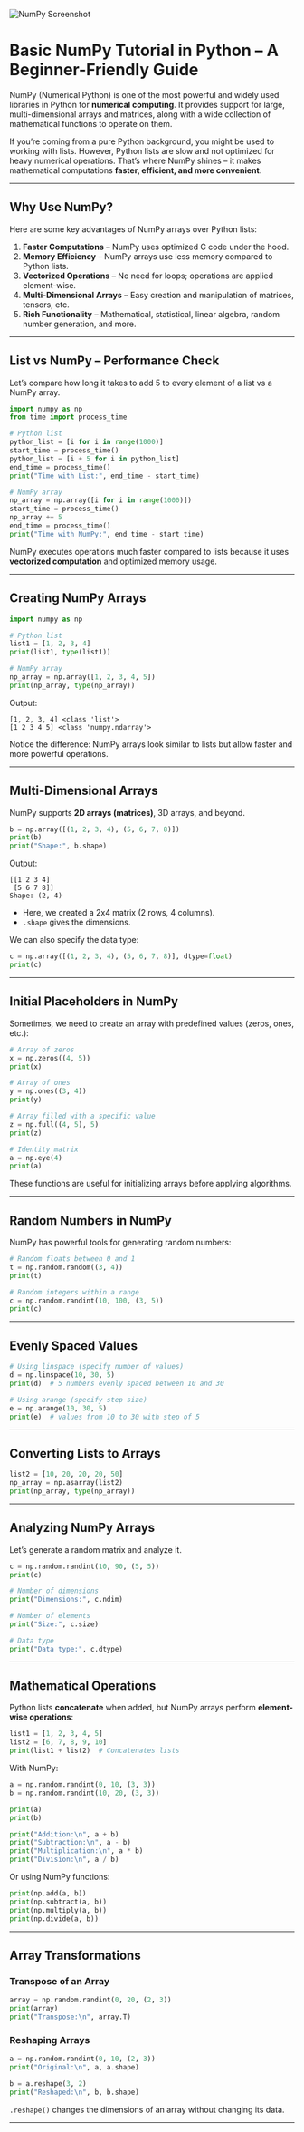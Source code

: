 ![NumPy Screenshot](https://github.com/Mostafa-Shariare/Python-Ml/blob/main/NumPy-Basics/Screenshot%20from%202025-08-31%2007-59-45.png?raw=true)



#  Basic NumPy Tutorial in Python – A Beginner-Friendly Guide

NumPy (Numerical Python) is one of the most powerful and widely used libraries in Python for **numerical computing**. It provides support for large, multi-dimensional arrays and matrices, along with a wide collection of mathematical functions to operate on them.

If you’re coming from a pure Python background, you might be used to working with lists. However, Python lists are slow and not optimized for heavy numerical operations. That’s where NumPy shines – it makes mathematical computations **faster, efficient, and more convenient**.

---

##  Why Use NumPy?

Here are some key advantages of NumPy arrays over Python lists:

1. **Faster Computations** – NumPy uses optimized C code under the hood.
2. **Memory Efficiency** – NumPy arrays use less memory compared to Python lists.
3. **Vectorized Operations** – No need for loops; operations are applied element-wise.
4. **Multi-Dimensional Arrays** – Easy creation and manipulation of matrices, tensors, etc.
5. **Rich Functionality** – Mathematical, statistical, linear algebra, random number generation, and more.

---

##  List vs NumPy – Performance Check

Let’s compare how long it takes to add 5 to every element of a list vs a NumPy array.

```python
import numpy as np
from time import process_time

# Python list
python_list = [i for i in range(1000)]
start_time = process_time()
python_list = [i + 5 for i in python_list]
end_time = process_time()
print("Time with List:", end_time - start_time)

# NumPy array
np_array = np.array([i for i in range(1000)])
start_time = process_time()
np_array += 5
end_time = process_time()
print("Time with NumPy:", end_time - start_time)
```

 NumPy executes operations much faster compared to lists because it uses **vectorized computation** and optimized memory usage.

---

##  Creating NumPy Arrays

```python
import numpy as np

# Python list
list1 = [1, 2, 3, 4]
print(list1, type(list1))

# NumPy array
np_array = np.array([1, 2, 3, 4, 5])
print(np_array, type(np_array))
```

Output:

```
[1, 2, 3, 4] <class 'list'>
[1 2 3 4 5] <class 'numpy.ndarray'>
```

 Notice the difference: NumPy arrays look similar to lists but allow faster and more powerful operations.

---

##  Multi-Dimensional Arrays

NumPy supports **2D arrays (matrices)**, 3D arrays, and beyond.

```python
b = np.array([(1, 2, 3, 4), (5, 6, 7, 8)])
print(b)
print("Shape:", b.shape)
```

Output:

```
[[1 2 3 4]
 [5 6 7 8]]
Shape: (2, 4)
```

* Here, we created a 2x4 matrix (2 rows, 4 columns).
* `.shape` gives the dimensions.

We can also specify the data type:

```python
c = np.array([(1, 2, 3, 4), (5, 6, 7, 8)], dtype=float)
print(c)
```

---

##  Initial Placeholders in NumPy

Sometimes, we need to create an array with predefined values (zeros, ones, etc.):

```python
# Array of zeros
x = np.zeros((4, 5))
print(x)

# Array of ones
y = np.ones((3, 4))
print(y)

# Array filled with a specific value
z = np.full((4, 5), 5)
print(z)

# Identity matrix
a = np.eye(4)
print(a)
```

 These functions are useful for initializing arrays before applying algorithms.

---

##  Random Numbers in NumPy

NumPy has powerful tools for generating random numbers:

```python
# Random floats between 0 and 1
t = np.random.random((3, 4))
print(t)

# Random integers within a range
c = np.random.randint(10, 100, (3, 5))
print(c)
```

---

##  Evenly Spaced Values

```python
# Using linspace (specify number of values)
d = np.linspace(10, 30, 5)
print(d)  # 5 numbers evenly spaced between 10 and 30

# Using arange (specify step size)
e = np.arange(10, 30, 5)
print(e)  # values from 10 to 30 with step of 5
```

---

##  Converting Lists to Arrays

```python
list2 = [10, 20, 20, 20, 50]
np_array = np.asarray(list2)
print(np_array, type(np_array))
```

---

##  Analyzing NumPy Arrays

Let’s generate a random matrix and analyze it.

```python
c = np.random.randint(10, 90, (5, 5))
print(c)

# Number of dimensions
print("Dimensions:", c.ndim)

# Number of elements
print("Size:", c.size)

# Data type
print("Data type:", c.dtype)
```

---

##  Mathematical Operations

Python lists **concatenate** when added, but NumPy arrays perform **element-wise operations**:

```python
list1 = [1, 2, 3, 4, 5]
list2 = [6, 7, 8, 9, 10]
print(list1 + list2)  # Concatenates lists
```

With NumPy:

```python
a = np.random.randint(0, 10, (3, 3))
b = np.random.randint(10, 20, (3, 3))

print(a)
print(b)

print("Addition:\n", a + b)
print("Subtraction:\n", a - b)
print("Multiplication:\n", a * b)
print("Division:\n", a / b)
```

Or using NumPy functions:

```python
print(np.add(a, b))
print(np.subtract(a, b))
print(np.multiply(a, b))
print(np.divide(a, b))
```

---

##  Array Transformations

### Transpose of an Array

```python
array = np.random.randint(0, 20, (2, 3))
print(array)
print("Transpose:\n", array.T)
```

### Reshaping Arrays

```python
a = np.random.randint(0, 10, (2, 3))
print("Original:\n", a, a.shape)

b = a.reshape(3, 2)
print("Reshaped:\n", b, b.shape)
```

 `.reshape()` changes the dimensions of an array without changing its data.

---


